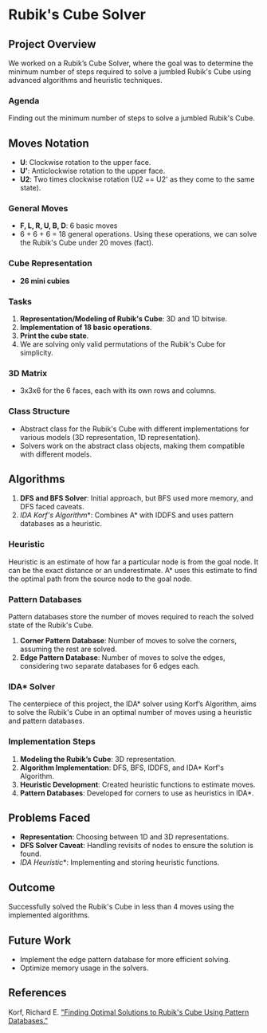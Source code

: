 # Rubik's Cube Solver

## Project Overview
We worked on a Rubik’s Cube Solver, where the goal was to determine the minimum number of steps required to solve a jumbled Rubik's Cube using advanced algorithms and heuristic techniques.

### Agenda
Finding out the minimum number of steps to solve a jumbled Rubik's Cube.

## Moves Notation
- **U**: Clockwise rotation to the upper face.
- **U'**: Anticlockwise rotation to the upper face.
- **U2**: Two times clockwise rotation (U2 == U2' as they come to the same state).

### General Moves
- **F, L, R, U, B, D**: 6 basic moves
- 6 + 6 + 6 = 18 general operations. Using these operations, we can solve the Rubik's Cube under 20 moves (fact).

### Cube Representation
- **26 mini cubies**

### Tasks
1. **Representation/Modeling of Rubik's Cube**: 3D and 1D bitwise.
2. **Implementation of 18 basic operations**.
3. **Print the cube state**.
4. We are solving only valid permutations of the Rubik's Cube for simplicity.

### 3D Matrix
- 3x3x6 for the 6 faces, each with its own rows and columns.

### Class Structure
- Abstract class for the Rubik's Cube with different implementations for various models (3D representation, 1D representation).
- Solvers work on the abstract class objects, making them compatible with different models.

## Algorithms
1. **DFS and BFS Solver**: Initial approach, but BFS used more memory, and DFS faced caveats.
2. **IDA* Korf's Algorithm**: Combines A* with IDDFS and uses pattern databases as a heuristic.

### Heuristic
Heuristic is an estimate of how far a particular node is from the goal node. It can be the exact distance or an underestimate. A* uses this estimate to find the optimal path from the source node to the goal node.

### Pattern Databases
Pattern databases store the number of moves required to reach the solved state of the Rubik's Cube.
1. **Corner Pattern Database**: Number of moves to solve the corners, assuming the rest are solved.
2. **Edge Pattern Database**: Number of moves to solve the edges, considering two separate databases for 6 edges each.

### IDA* Solver
The centerpiece of this project, the IDA* solver using Korf’s Algorithm, aims to solve the Rubik's Cube in an optimal number of moves using a heuristic and pattern databases.

### Implementation Steps
1. **Modeling the Rubik’s Cube**: 3D representation.
2. **Algorithm Implementation**: DFS, BFS, IDDFS, and IDA* Korf's Algorithm.
3. **Heuristic Development**: Created heuristic functions to estimate moves.
4. **Pattern Databases**: Developed for corners to use as heuristics in IDA*.

## Problems Faced
- **Representation**: Choosing between 1D and 3D representations.
- **DFS Solver Caveat**: Handling revisits of nodes to ensure the solution is found.
- **IDA* Heuristic**: Implementing and storing heuristic functions.

## Outcome
Successfully solved the Rubik's Cube in less than 4 moves using the implemented algorithms.

## Future Work
- Implement the edge pattern database for more efficient solving.
- Optimize memory usage in the solvers.

## References
Korf, Richard E. ["Finding Optimal Solutions to Rubik's Cube Using Pattern Databases."](http://citeseerx.ist.psu.edu/viewdoc/summary?doi=10.1.1.56.3725)
